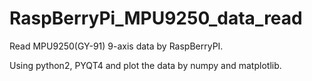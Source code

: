 # RaspBerryPi_MPU9250_data_read

Read MPU9250(GY-91) 9-axis data by RaspBerryPI.

Using python2, PYQT4 and plot the data by numpy and matplotlib.



